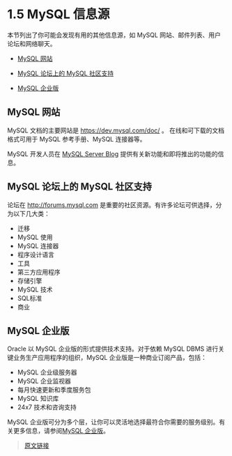 # 1.5 MySQL 信息源

本节列出了你可能会发现有用的其他信息源，如 MySQL 网站、邮件列表、用户论坛和网络聊天。

- [MySQL 网站](/1/1.5/information-sources?id=MySQL-网站)

- [MySQL 论坛上的 MySQL 社区支持](/1/1.5/information-sources?id=MySQL-论坛上的-MySQL-社区支持)

- [MySQL 企业版](/1/1.5/information-sources?id=MySQL-企业版)

## MySQL 网站

MySQL 文档的主要网站是 https://dev.mysql.com/doc/ 。 在线和可下载的文档格式可用于 MySQL 参考手册、MySQL 连接器等。

MySQL 开发人员在 [MySQL Server Blog](http://mysqlserverteam.com/) 提供有关新功能和即将推出的功能的信息。

## MySQL 论坛上的 MySQL 社区支持

论坛在 http://forums.mysql.com 是重要的社区资源。有许多论坛可供选择，分为以下几大类：

- 迁移
- MySQL 使用
- MySQL 连接器
- 程序设计语言
- 工具
- 第三方应用程序
- 存储引擎
- MySQL 技术
- SQL标准
- 商业

## MySQL 企业版

Oracle 以 MySQL 企业版的形式提供技术支持。对于依赖 MySQL DBMS 进行关键业务生产应用程序的组织，MySQL 企业版是一种商业订阅产品，包括：

- MySQL 企业级服务器
- MySQL 企业监视器
- 每月快速更新和季度服务包
- MySQL 知识库
- 24x7 技术和咨询支持

MySQL 企业版可分为多个层，让你可以灵活地选择最符合你需要的服务级别。有关更多信息，请参阅[MySQL 企业版](https://www.mysql.com/products/enterprise/)。

> [原文链接](https://dev.mysql.com/doc/refman/8.0/en/information-sources.html)
